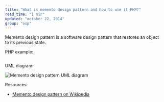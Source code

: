 ```yaml
---
title: "What is memento design pattern and how to use it PHP?"
read_time: "1 min"
updated: "october 22, 2014"
group: "oop"
---
```


Memento design pattern is a software design pattern that restores an object to its previous state.

PHP example:

```php

```

UML diagram:

![Memento design pattern UML diagram](../../../images/design-patterns/memento.png "Memento design pattern UML diagram")

Resources:

* [Memento design pattern on Wikipedia](http://en.wikipedia.org/wiki/Memento_pattern)
